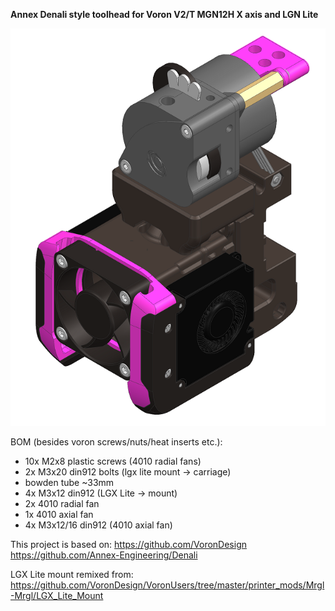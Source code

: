**Annex Denali style toolhead for Voron V2/T MGN12H X axis and LGN Lite**

![TOOLHEAD](https://github.com/engineermechanic89/Voron_V2-T_Denali_style_toolhead/blob/860d5410ef09f5ebc2a3fd50a3ad5fa27b8dca9a/img/Zrzut%20ekranu%202022-08-05%20163501.png)

BOM (besides voron screws/nuts/heat inserts etc.):
- 10x M2x8 plastic screws (4010 radial fans)
- 2x M3x20 din912 bolts (lgx lite mount -> carriage)
- bowden tube ~33mm 
- 4x M3x12 din912 (LGX Lite -> mount)
- 2x 4010 radial fan
- 1x 4010 axial fan
- 4x M3x12/16 din912 (4010 axial fan)


This project is based on:
https://github.com/VoronDesign
https://github.com/Annex-Engineering/Denali

LGX Lite mount remixed from: 
https://github.com/VoronDesign/VoronUsers/tree/master/printer_mods/Mrgl-Mrgl/LGX_Lite_Mount
